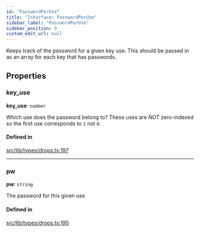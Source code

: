 ```yaml
---
id: "PasswordPerUse"
title: "Interface: PasswordPerUse"
sidebar_label: "PasswordPerUse"
sidebar_position: 0
custom_edit_url: null
---
```


Keeps track of the password for a given key use. This should be passed in as an array for each key that has passwords.

## Properties

### key\_use

 **key\_use**: `number`

Which use does the password belong to? These uses are *NOT* zero-indexed so the first use corresponds to `1` not `0`.

#### Defined in

[src/lib/types/drops.ts:197](https://github.com/keypom/keypom-js/blob/98941bb9/src/lib/types/drops.ts#L197)

___

### pw

 **pw**: `string`

The password for this given use

#### Defined in

[src/lib/types/drops.ts:195](https://github.com/keypom/keypom-js/blob/98941bb9/src/lib/types/drops.ts#L195)
